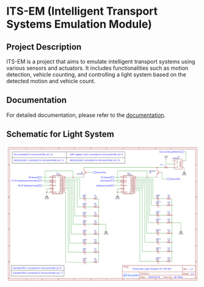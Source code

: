 # ITS-EM (Intelligent Transport Systems Emulation Module)

## Project Description
ITS-EM is a project that aims to emulate intelligent transport systems using various sensors and actuators. It includes functionalities such as motion detection, vehicle counting, and controlling a light system based on the detected motion and vehicle count.

## Documentation
For detailed documentation, please refer to the [documentation](Documents/ITS-EM%20Formal%20Report.docx).

## Schematic for Light System
![Schematic for Light System](utils/Schematic_ITS_Light_System_2024-04-19.png)
